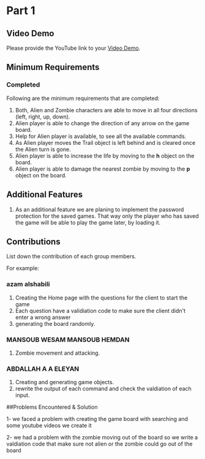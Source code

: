 # Part 1

## Video Demo

Please provide the YouTube link to your [Video Demo]( https://youtu.be/Tyml6AlwAyk ).

## Minimum Requirements

### Completed

Following are the minimum requirements that are completed:

1. Both, Alien and Zombie characters are able to move in all four directions (left, right, up, down).
2. Alien player is able to change the direction of any arrow on the game board.
3. Help for Alien player is available, to see all the available commands.
4. As Alien player moves the Trail object is left behind and is cleared once the Alien turn is gone.
5. Alien player is able to increase the life by moving to the **h** object on the board.
6. Alien player is able to damage the nearest zombie by moving to the **p** object on the board.

## Additional Features

1. As an additional feature we are planing to implement the password protection for the saved games. That way only the player who has saved the game will be able to play the game later, by loading it.

## Contributions

List down the contribution of each group members.

For example:

### azam alshabili

1. Creating the Home page with the questions for the client to start the game
2. Each question have a validiation code to make sure the client didn't enter a wrong answer
3. generating the board randomly.


### MANSOUB WESAM MANSOUB HEMDAN 

1. Zombie movement and attacking.


### ABDALLAH A A ELEYAN 

1. Creating and generating game objects.
2. rewrite the output of each command and check the valdiation of each input.

##Problems Encountered & Solution


1- we faced a problem with creating the game board with searching and some youtube videos we create it 

2- we had a problem with the zombie moving out of the board so we write a valdiation code that make sure not alien or the zombie could go out of the board